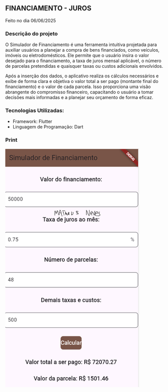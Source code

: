 ## FINANCIAMENTO - JUROS
Feito no dia 06/06/2025
### Descrição do projeto
O Simulador de Financiamento é uma ferramenta intuitiva projetada para auxiliar usuários a planejar a compra de bens financiados, como veículos, imóveis ou eletrodomésticos. Ele permite que o usuário insira o valor desejado para o financiamento, a taxa de juros mensal aplicável, o número de parcelas pretendidas e quaisquer taxas ou custos adicionais envolvidos.

Após a inserção dos dados, o aplicativo realiza os cálculos necessários e exibe de forma clara e objetiva o valor total a ser pago (montante final do financiamento) e o valor de cada parcela. Isso proporciona uma visão abrangente do compromisso financeiro, capacitando o usuário a tomar decisões mais informadas e a planejar seu orçamento de forma eficaz.

### Tecnologias Utilizadas:
- Framework: Flutter
- Linguagem de Programação: Dart

### Print
![Financ 0](img.png)
